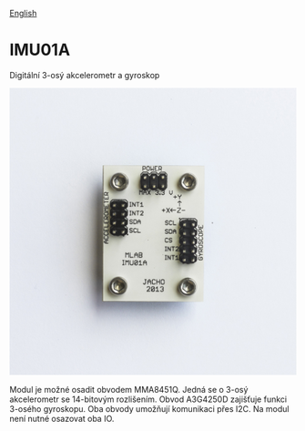 
[English](./README.md)
<!--- module --->
# IMU01A
<!--- Emodule --->

<!--- subtitle --->Digitální 3-osý akcelerometr a gyroskop<!--- Esubtitle --->

![IMU01A](DOC/SRC/img/IMU01A_Top_Big.jpg)

<!--- description --->Modul je možné osadit obvodem MMA8451Q. Jedná se o 3-osý akcelerometr se 14-bitovým rozlišením. Obvod A3G4250D zajišťuje funkci 3-osého gyroskopu. Oba obvody umožňují komunikaci přes I2C. Na modul není nutné osazovat oba IO.<!--- Edescription --->
            